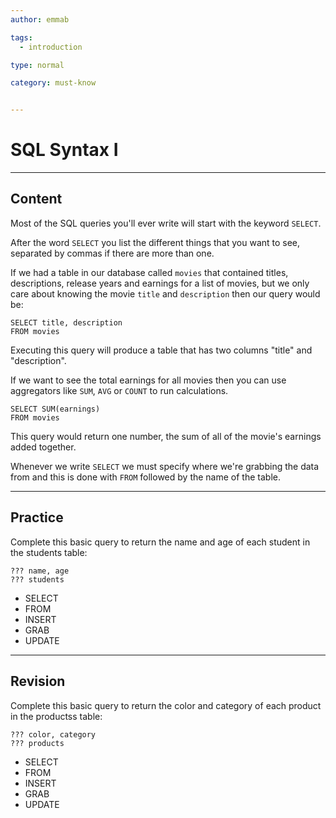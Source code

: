 ```yaml
---
author: emmab

tags:
  - introduction

type: normal

category: must-know


---
```

# SQL Syntax I

---
## Content

Most of the SQL queries you'll ever write will start with the keyword `SELECT`.

After the word `SELECT` you list the different things that you want to see, separated by commas if there are more than one.

If we had a table in our database called `movies` that contained titles, descriptions, release years and earnings for a list of movies, but we only care about knowing the movie `title` and `description` then our query would be:

```
SELECT title, description 
FROM movies
```

Executing this query will produce a table that has two columns "title" and "description". 

If we want to see the total earnings for all movies then you can use aggregators like `SUM`, `AVG` or `COUNT` to run calculations.

```
SELECT SUM(earnings)
FROM movies
```

This query would return one number, the sum of all of the movie's earnings added together.

Whenever we write `SELECT` we must specify where we're grabbing the data from and this is done with `FROM` followed by the name of the table.


---
## Practice

Complete this basic query to return the name and age of each student in the students table:

```
??? name, age
??? students
```

- SELECT
- FROM
- INSERT
- GRAB
- UPDATE

---
## Revision

Complete this basic query to return the color and category of each product in the productss table:

```
??? color, category
??? products
```

- SELECT
- FROM
- INSERT
- GRAB
- UPDATE
 
